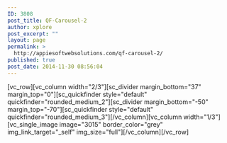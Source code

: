 ```yaml
---
ID: 3808
post_title: QF-Carousel-2
author: xplore
post_excerpt: ""
layout: page
permalink: >
  http://appiesoftwebsolutions.com/qf-carousel-2/
published: true
post_date: 2014-11-30 08:56:04
---
```

[vc_row][vc_column width="2/3"][sc_divider margin_bottom="37" margin_top="0"][sc_quickfinder style="default" quickfinder="rounded_medium_2"][sc_divider margin_bottom="-50" margin_top="-70"][sc_quickfinder style="default" quickfinder="rounded_medium_3"][/vc_column][vc_column width="1/3"][vc_single_image image="3015" border_color="grey" img_link_target="_self" img_size="full"][/vc_column][/vc_row]
